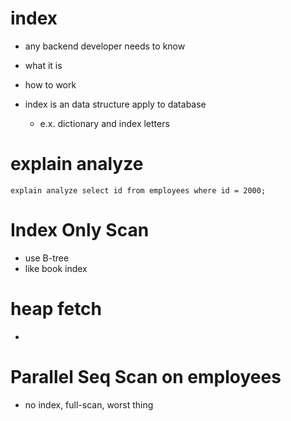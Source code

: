 # index

- any backend developer needs to know
- what it is
- how to work

- index is an data structure apply to database
  - e.x. dictionary and index letters

# explain analyze

```
explain analyze select id from employees where id = 2000;
```

# Index Only Scan

- use B-tree
- like book index

# heap fetch

-

# Parallel Seq Scan on employees

- no index, full-scan, worst thing
